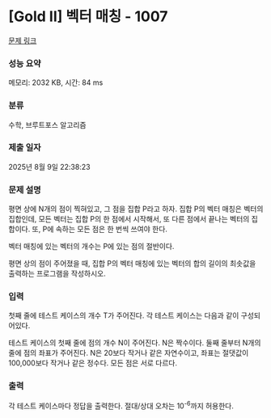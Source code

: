 # [Gold II] 벡터 매칭 - 1007 

[문제 링크](https://www.acmicpc.net/problem/1007) 

### 성능 요약

메모리: 2032 KB, 시간: 84 ms

### 분류

수학, 브루트포스 알고리즘

### 제출 일자

2025년 8월 9일 22:38:23

### 문제 설명

<p>평면 상에 N개의 점이 찍혀있고, 그 점을 집합 P라고 하자. 집합 P의 벡터 매칭은 벡터의 집합인데, 모든 벡터는 집합 P의 한 점에서 시작해서, 또 다른 점에서 끝나는 벡터의 집합이다. 또, P에 속하는 모든 점은 한 번씩 쓰여야 한다.</p>

<p>벡터 매칭에 있는 벡터의 개수는 P에 있는 점의 절반이다.</p>

<p>평면 상의 점이 주어졌을 때, 집합 P의 벡터 매칭에 있는 벡터의 합의 길이의 최솟값을 출력하는 프로그램을 작성하시오.</p>

### 입력 

 <p>첫째 줄에 테스트 케이스의 개수 T가 주어진다. 각 테스트 케이스는 다음과 같이 구성되어있다.</p>

<p>테스트 케이스의 첫째 줄에 점의 개수 N이 주어진다. N은 짝수이다. 둘째 줄부터 N개의 줄에 점의 좌표가 주어진다. N은 20보다 작거나 같은 자연수이고, 좌표는 절댓값이 100,000보다 작거나 같은 정수다. 모든 점은 서로 다르다.</p>

### 출력 

 <p>각 테스트 케이스마다 정답을 출력한다. 절대/상대 오차는 10<sup>-6</sup>까지 허용한다.</p>

